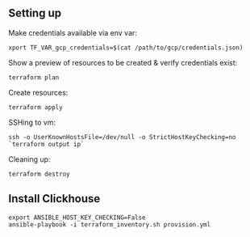 ## Setting up

Make credentials available via env var:
```
xport TF_VAR_gcp_credentials=$(cat /path/to/gcp/credentials.json)
```
Show a preview of resources to be created & verify credentials exist:
```
terraform plan
```
Create resources:
```
terraform apply
```

SSHing to vm:
```
ssh -o UserKnownHostsFile=/dev/null -o StrictHostKeyChecking=no `terraform output ip`
```

Cleaning up:
```
terraform destroy
```


## Install Clickhouse
```
export ANSIBLE_HOST_KEY_CHECKING=False
ansible-playbook -i terraform_inventory.sh provision.yml
```

